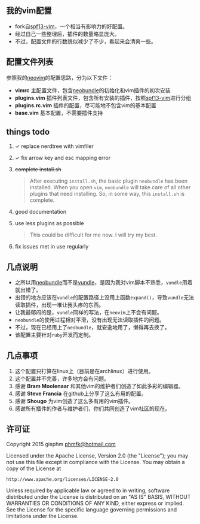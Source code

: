 ## 我的vim配置
+ fork自[spf13-vim][1]，一个相当有影响力的好配置。
+ 经过自己一些整理后，插件的数量略显庞大。
+ 不过，配置文件的行数貌似减少了不少，看起来会清爽一些。

## 配置文件列表
参照我的[neovim][2]的配置思路，分为以下文件：

+ __vimrc__             主配置文件，包含[neobundle][4]的初始化和vim插件的初次安装
+ __plugins.vim__       插件列表文件，包含所有安装的插件，按照[spf13-vim][1]进行分组
+ __plugins.rc.vim__    插件的配置，尽可能地不包含vim的基本配置
+ __base.vim__          基本配置，不需要插件支持

## things todo
1. ✓ replace nerdtree with vimfiler
2. ✓ fix arrow key and esc mapping error
3. ~~complete install.sh~~

    > After executing `install.sh`, the basic plugin `neobundle` has been installed.
    > When you open `vim`, `neobundle` will take care of all other plugins that need installing.
    > So, in some way, this `install.sh` is complete.

4. good documentation
5. use less plugins as possible

    > This could be difficult for me now. I will try my best.

6. fix issues met in use regularly

## 几点说明
+ 之所以用[neobundle][4]而不是[vundle][3]，是因为我对vim脚本不熟悉，`vundle`用着就出错了。
+ 出错的地方应该在`vundle`的配置路径上没用上函数`expand()`，导致`vundle`无法读取插件，出现一堆让我头疼的东西。
+ 让我最郁闷的是，`vundle`同样的写法，在`neovim`上不会有问题。
+ `neobundle`的使用过程相对平滑，没有出现无法读取插件的问题。
+ 不过，现在已经用上了`neobundle`，就安逸地用了，懒得再去换了。
+ 该配置主要针对`ruby`开发而定制。

## 几点事项
1. 这个配置只打算在linux上（目前是在archlinux）进行使用。
2. 这个配置并不完善，许多地方会有问题。
3. 感谢 __Bram Moolenaar__ 和其他vim的维护者们创造了如此多彩的编辑器。
3. 感谢 __Steve Francia__ 在github上分享了这么有用的配置。
4. 感谢 __Shougo__ 为vim创造了这么多有用的vim插件。
5. 感谢所有插件的作者与维护者们，你们共同创造了vim社区的现在。

## 许可证
Copyright 2015 gisphm <phmfk@hotmail.com>

Licensed under the Apache License, Version 2.0 (the "License");
you may not use this file except in compliance with the License.
You may obtain a copy of the License at

    http://www.apache.org/licenses/LICENSE-2.0

Unless required by applicable law or agreed to in writing, software
distributed under the License is distributed on an "AS IS" BASIS,
WITHOUT WARRANTIES OR CONDITIONS OF ANY KIND, either express or implied.
See the License for the specific language governing permissions and
limitations under the License.

[1]: https://github.com/spf13/spf13-vim.git
[2]: https://github.com/gisphm/myneovimrc.git
[3]: https://github.com/gmarik/Vundle.vim.git
[4]: https://github.com/Shougo/neobundle.vim.git
